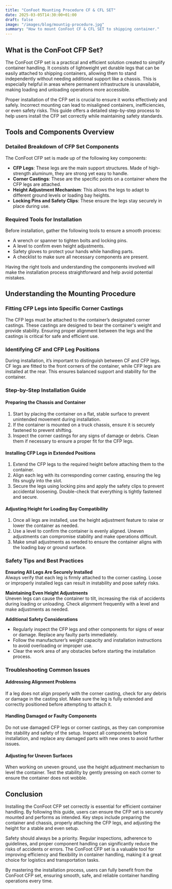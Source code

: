 ```yaml
---
title: "ConFoot Mounting Procedure CF & CFL SET"
date: 2025-03-05T14:30:00+01:00
draft: false
image: "/images/blog/mountig-procedure.jpg"
summary: "How to mount ConFoot CF & CFL SET to shipping container."
---
```


## What is the ConFoot CFP Set?  
The ConFoot CFP set is a practical and efficient solution created to simplify container handling. It consists of lightweight yet durable legs that can be easily attached to shipping containers, allowing them to stand independently without needing additional support like a chassis. This is especially helpful in areas where permanent infrastructure is unavailable, making loading and unloading operations more accessible.  

Proper installation of the CFP set is crucial to ensure it works effectively and safely. Incorrect mounting can lead to misaligned containers, inefficiencies, or even safety risks. This guide offers a detailed step-by-step process to help users install the CFP set correctly while maintaining safety standards.  


## Tools and Components Overview  

### Detailed Breakdown of CFP Set Components  
The ConFoot CFP set is made up of the following key components:  
- **CFP Legs**: These legs are the main support structures. Made of high-strength aluminum, they are strong yet easy to handle.  
- **Corner Castings**: These are the specific points on a container where the CFP legs are attached.  
- **Height Adjustment Mechanism**: This allows the legs to adapt to different ground levels or loading bay heights.  
- **Locking Pins and Safety Clips**: These ensure the legs stay securely in place during use.  

### Required Tools for Installation  
Before installation, gather the following tools to ensure a smooth process:  
- A wrench or spanner to tighten bolts and locking pins.  
- A level to confirm even height adjustments.  
- Safety gloves to protect your hands while handling parts.  
- A checklist to make sure all necessary components are present.  

Having the right tools and understanding the components involved will make the installation process straightforward and help avoid potential mistakes.  


## Understanding the Mounting Procedure  

### Fitting CFP Legs into Specific Corner Castings  
The CFP legs must be attached to the container’s designated corner castings. These castings are designed to bear the container's weight and provide stability. Ensuring proper alignment between the legs and the castings is critical for safe and efficient use.  

### Identifying CF and CFP Leg Positions  
During installation, it’s important to distinguish between CF and CFP legs. CF legs are fitted to the front corners of the container, while CFP legs are installed at the rear. This ensures balanced support and stability for the container.  


### Step-by-Step Installation Guide  

#### Preparing the Chassis and Container  
1. Start by placing the container on a flat, stable surface to prevent unintended movement during installation.  
2. If the container is mounted on a truck chassis, ensure it is securely fastened to prevent shifting.  
3. Inspect the corner castings for any signs of damage or debris. Clean them if necessary to ensure a proper fit for the CFP legs.  

#### Installing CFP Legs in Extended Positions  
1. Extend the CFP legs to the required height before attaching them to the container.  
2. Align each leg with its corresponding corner casting, ensuring the leg fits snugly into the slot.  
3. Secure the legs using locking pins and apply the safety clips to prevent accidental loosening. Double-check that everything is tightly fastened and secure.  

#### Adjusting Height for Loading Bay Compatibility  
1. Once all legs are installed, use the height adjustment feature to raise or lower the container as needed.  
2. Use a level to confirm the container is evenly aligned. Uneven adjustments can compromise stability and make operations difficult.  
3. Make small adjustments as needed to ensure the container aligns with the loading bay or ground surface.  


### Safety Tips and Best Practices  

**Ensuring All Legs Are Securely Installed**  
Always verify that each leg is firmly attached to the corner casting. Loose or improperly installed legs can result in instability and pose safety risks.  

**Maintaining Even Height Adjustments**  
Uneven legs can cause the container to tilt, increasing the risk of accidents during loading or unloading. Check alignment frequently with a level and make adjustments as needed.  

**Additional Safety Considerations**  
- Regularly inspect the CFP legs and other components for signs of wear or damage. Replace any faulty parts immediately.  
- Follow the manufacturer’s weight capacity and installation instructions to avoid overloading or improper use.  
- Clear the work area of any obstacles before starting the installation process.  


### Troubleshooting Common Issues  

#### Addressing Alignment Problems  
If a leg does not align properly with the corner casting, check for any debris or damage in the casting slot. Make sure the leg is fully extended and correctly positioned before attempting to attach it.  

#### Handling Damaged or Faulty Components  
Do not use damaged CFP legs or corner castings, as they can compromise the stability and safety of the setup. Inspect all components before installation, and replace any damaged parts with new ones to avoid further issues.  

#### Adjusting for Uneven Surfaces  
When working on uneven ground, use the height adjustment mechanism to level the container. Test the stability by gently pressing on each corner to ensure the container does not wobble.  


## Conclusion  

Installing the ConFoot CFP set correctly is essential for efficient container handling. By following this guide, users can ensure the CFP set is securely mounted and performs as intended. Key steps include preparing the container and chassis, properly attaching the CFP legs, and adjusting the height for a stable and even setup.  

Safety should always be a priority. Regular inspections, adherence to guidelines, and proper component handling can significantly reduce the risks of accidents or errors. The ConFoot CFP set is a valuable tool for improving efficiency and flexibility in container handling, making it a great choice for logistics and transportation tasks.  

By mastering the installation process, users can fully benefit from the ConFoot CFP set, ensuring smooth, safe, and reliable container handling operations every time.


